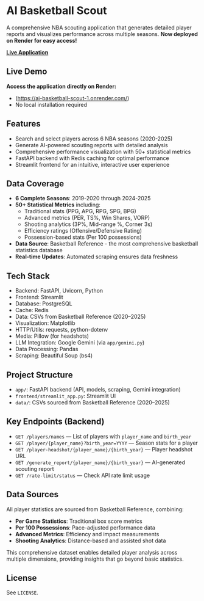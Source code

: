 AI Basketball Scout
===================

A comprehensive NBA scouting application that generates detailed player reports and visualizes performance across multiple seasons. **Now deployed on Render for easy access!**

**[Live Application](https://ai-basketball-scout-1.onrender.com/)**

Live Demo
---------
**Access the application directly on Render:**
- (https://ai-basketball-scout-1.onrender.com/)
- No local installation required

Features
--------
- Search and select players across 6 NBA seasons (2020-2025)
- Generate AI-powered scouting reports with detailed analysis
- Comprehensive performance visualization with 50+ statistical metrics
- FastAPI backend with Redis caching for optimal performance
- Streamlit frontend for an intuitive, interactive user experience

Data Coverage
-------------
- **6 Complete Seasons**: 2019-2020 through 2024-2025
- **50+ Statistical Metrics** including:
  - Traditional stats (PPG, APG, RPG, SPG, BPG)
  - Advanced metrics (PER, TS%, Win Shares, VORP)
  - Shooting analytics (3P%, Mid-range %, Corner 3s)
  - Efficiency ratings (Offensive/Defensive Rating)
  - Possession-based stats (Per 100 possessions)
- **Data Source**: Basketball Reference - the most comprehensive basketball statistics database
- **Real-time Updates**: Automated scraping ensures data freshness

Tech Stack
---------
- Backend: FastAPI, Uvicorn, Python
- Frontend: Streamlit
- Database: PostgreSQL
- Cache: Redis
- Data: CSVs from Basketball Reference (2020–2025)
- Visualization: Matplotlib
- HTTP/Utils: requests, python-dotenv
- Media: Pillow (for headshots)
- LLM Integration: Google Gemini (via `app/gemini.py`)
- Data Processing: Pandas
- Scraping: Beautiful Soup (bs4)

Project Structure
-----------------
- `app/`: FastAPI backend (API, models, scraping, Gemini integration)
- `frontend/streamlit_app.py`: Streamlit UI
- `data/`: CSVs sourced from Basketball Reference (2020–2025)

Key Endpoints (Backend)
-----------------------
- `GET /players/names` — List of players with `player_name` and `birth_year`
- `GET /player/{player_name}?birth_year=YYYY` — Season stats for a player
- `GET /player-headshot/{player_name}/{birth_year}` — Player headshot URL
- `GET /generate_report/{player_name}/{birth_year}` — AI-generated scouting report
- `GET /rate-limit/status` — Check API rate limit usage

Data Sources
------------
All player statistics are sourced from Basketball Reference, combining:
- **Per Game Statistics**: Traditional box score metrics
- **Per 100 Possessions**: Pace-adjusted performance data
- **Advanced Metrics**: Efficiency and impact measurements
- **Shooting Analytics**: Distance-based and assisted shot data

This comprehensive dataset enables detailed player analysis across multiple dimensions, providing insights that go beyond basic statistics.

License
-------
See `LICENSE`.
